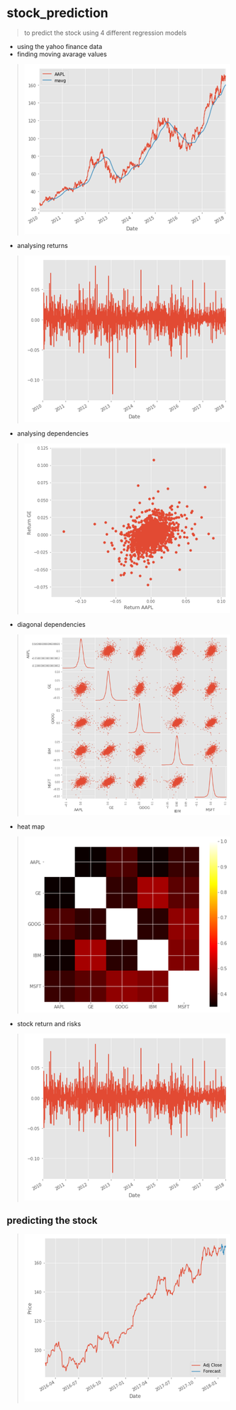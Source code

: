 # stock_prediction
> to predict the stock using 4 different regression models
* using the yahoo finance data</br>
* finding moving avarage values</br>
> ![alt text](https://github.com/raita0100/stock_prediction/blob/master/images/Unknown.png)</br>
* analysing returns</br>
> ![alt text](https://github.com/raita0100/stock_prediction/blob/master/images/returns.png)</br>
* analysing dependencies
> ![alt text](https://github.com/raita0100/stock_prediction/blob/master/images/defendancies.png)</br>
* diagonal dependencies</br>
> ![alt text](https://github.com/raita0100/stock_prediction/blob/master/images/diagonal_dependancies.png)</br>
* heat map</br>
> ![alt text](https://github.com/raita0100/stock_prediction/blob/master/images/heat_map.png)</br>
* stock return and risks</br>
> ![alt text](https://github.com/raita0100/stock_prediction/blob/master/images/returns.png)</br>
## predicting the stock
> ![alt text](https://github.com/raita0100/stock_prediction/blob/master/images/final_prediction.png)</br>

